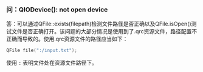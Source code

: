 ### 问：QIODevice(): not open device

答：可以通过QFile::exists(filepath)检测文件路径是否正确以及QFile.isOpen()测试文件是否正确打开。该问题的大部分情况是使用到了.qrc资源文件，路径配置不正确而导致的。使用.qrc资源文件的路径应当如下：

```C++
QFile file(":/input.txt");
```

使用 ``:`` 表明文件处在资源文件路径下。

